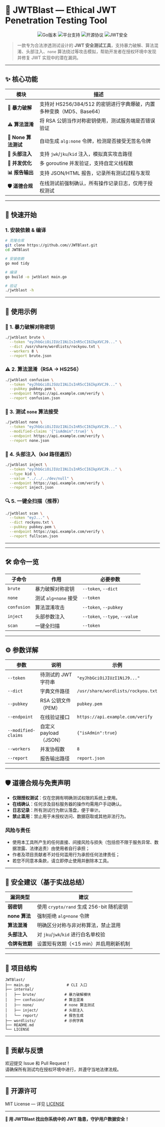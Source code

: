 # 🔐 JWTBlast — Ethical JWT Penetration Testing Tool

<p align="center">
  <img alt="Go版本" src="https://img.shields.io/badge/Go-1.21%2B-blue">
  <img alt="平台支持" src="https://img.shields.io/badge/平台-Windows%2FLinux%2FmacOS-green">
  <img alt="开源协议" src="https://img.shields.io/badge/许可-MIT-orange">
  <img alt="JWT安全" src="https://img.shields.io/badge/专注-JWT安全测试-red">
</p>

> 一款专为合法渗透测试设计的 **JWT 安全测试工具**，支持暴力破解、算法混淆、头部注入、`none` 算法绕过等攻击模拟，帮助开发者在授权环境中发现并修复 JWT 实现中的潜在漏洞。

---

## ✨ 核心功能

| 模块 | 描述 |
|------|------|
| **🔐 暴力破解** | 支持对 HS256/384/512 的密钥进行字典爆破，内置多种变换（MD5、Base64） |
| **⚠️ 算法混淆** | 将 RSA 公钥当作对称密钥使用，测试服务端是否错误验证 |
| **🧪 None 算法测试** | 自动生成 `alg:none` 令牌，检测是否接受无签名令牌 |
| **🧪 头部注入** | 支持 `jwk`/`jku`/`kid` 注入，模拟真实攻击路径 |
| **🧵 并发优化** | 多 goroutine 并发验证，支持自定义线程数 |
| **📊 报告输出** | 支持 JSON/HTML 报告，记录所有测试过程与发现 |
| **🛡️ 道德合规** | 在线测试前强制确认，所有操作记录日志，仅用于授权测试 |

---

## 🚀 快速开始

### 1. 安装依赖 & 编译

```bash
# 克隆仓库
git clone https://github.com//JWTBlast.git
cd JWTBlast

# 安装依赖
go mod tidy

# 编译
go build -o jwtblast main.go

# 验证
./jwtblast -h
```

---

## 🧪 使用示例

### 🔐 1. 暴力破解对称密钥
```bash
./jwtblast brute \
  --token "eyJhbGciOiJIUzI1NiIsInR5cCI6IkpXVCJ9..." \
  --dict /usr/share/wordlists/rockyou.txt \
  --workers 8 \
  --report brute.json
```

### ⚠️ 2. 算法混淆（RSA → HS256）
```bash
./jwtblast confusion \
  --token "eyJhbGciOiJSUzI1NiIsInR5cCI6IkpXVCJ9..." \
  --pubkey pubkey.pem \
  --endpoint https://api.example.com/verify \
  --report confusion.json
```

### 🧪 3. 测试 `none` 算法接受
```bash
./jwtblast none \
  --token "eyJhbGciOiJIUzI1NiIsInR5cCI6IkpXVCJ9..." \
  --modified-claims '{"isAdmin":true}' \
  --endpoint https://api.example.com/verify \
  --report none.json
```

### 🧪 4. 头部注入（kid 路径遍历）
```bash
./jwtblast inject \
  --token "eyJhbGciOiJIUzI1NiIsInR5cCI6IkpXVCJ9..." \
  --type kid \
  --value "../../../dev/null" \
  --endpoint https://api.example.com/verify \
  --report inject.json
```

### 🔍 5. 一键全扫描（推荐）
```bash
./jwtblast scan \
  --token "eyJ..." \
  --dict rockyou.txt \
  --pubkey pubkey.pem \
  --endpoint https://api.example.com/verify \
  --report fullscan.json
```

---


---

## 🛠️ 命令一览

| 子命令 | 作用 | 必要参数 |
|--------|------|----------|
| `brute` | 暴力破解对称密钥 | `--token`, `--dict` |
| `none` | 测试 `alg=none` 接受 | `--token` |
| `confusion` | 算法混淆攻击 | `--token`, `--pubkey` |
| `inject` | 头部参数注入 | `--token`, `--type`, `--value` |
| `scan` | 一键全扫描 | `--token` |

---

## ⚙️ 参数详解

| 参数 | 说明 | 示例 |
|------|------|------|
| `--token` | 待测试的 JWT 字符串 | `"eyJhbGciOiJIUzI1NiJ9..."` |
| `--dict` | 字典文件路径 | `/usr/share/wordlists/rockyou.txt` |
| `--pubkey` | RSA 公钥文件（PEM） | `pubkey.pem` |
| `--endpoint` | 在线验证接口 | `https://api.example.com/verify` |
| `--modified-claims` | 自定义 payload（JSON） | `{"isAdmin":true}` |
| `--workers` | 并发协程数 | `8` |
| `--report` | 报告输出路径 | `report.json` |

---

## 🛡️ 道德合规与免责声明

- **仅限授权测试**：仅在您拥有明确测试权限的系统上使用。
- **在线确认**：任何涉及目标服务器的操作均需用户手动确认。
- **日志记录**：所有测试行为默认落盘，便于审计。
- **禁止滥用**：禁止用于未授权访问、数据窃取或其他非法行为。
### 风险与责任
- 使用本工具所产生的任何直接、间接风险与损失（包括但不限于服务异常、数据泄露、法律追责）由使用者自行承担；
- 作者及项目贡献者不对任何滥用行为承担任何法律责任；
- 若您不同意本条款，请立即停止使用并删除本工具。
---

## 📌 安全建议（基于实战总结）

| 漏洞类型 | 建议 |
|----------|------|
| **弱密钥** | 使用 `crypto/rand` 生成 256-bit 随机密钥 |
| **none 算法** | 强制拒绝 `alg=none` 令牌 |
| **算法混淆** | 明确区分对称与非对称算法，禁止混用 |
| **头部注入** | 对 `jku`/`jwk`/`kid` 进行白名单校验 |
| **令牌有效期** | 设置短有效期（<15 min）并启用刷新机制 |

---

## 🧩 项目结构

```
JWTBlast/
├── main.go                 # CLI 入口
├── internal/
│   ├── brute/             # 暴力破解模块
│   ├── confusion/         # 算法混淆
│   ├── none/              # none 算法测试
│   ├── inject/            # 头部注入
│   └── report/            # 报告生成
├── wordlists/             # 示例字典
├── README.md
└── LICENSE
```

---

## 🤝 贡献与反馈

欢迎提交 Issue 和 Pull Request！  
请确保所有测试均在授权环境中进行，并遵守当地法律法规。

---

## 📄 开源许可

MIT License — 详见 [LICENSE](LICENSE)

---

**🔐 用 JWTBlast 找出你系统中的 JWT 隐患，守护用户数据安全！**
